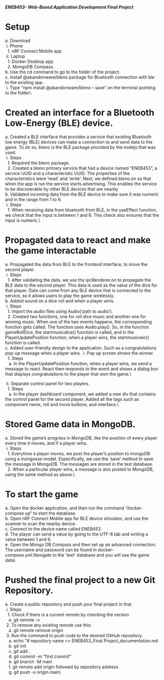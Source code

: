 ***ENEB453- Web-Based Application Development Final Project***

# Setup

a. Download\
   &nbsp;i. Phone\
      &nbsp;&nbsp;1. nRF Connect Mobile app\
   &nbsp;ii. Laptop\
      &nbsp;&nbsp;1. Docker Desktop app.\
      &nbsp;&nbsp;2. MongoDB Compass.\
b. Use the cd command to go to the folder of the project.\
c. Install @abandonware/bleno package for Bluetooth connection with ble to the existing app.\
   &nbsp;i. Type “npm install @abandonware/bleno – save” on the terminal pointing to the folder\

# Created an interface for a Bluetooth Low-Energy (BLE) device.

a. Created a BLE interface that provides a service that existing Bluetooth low energy (BLE) devices can make a connection to and send data to the game. To do so, bleno is the BLE package provided by the nodejs that was used.\
   &nbsp;i. Steps\
      &nbsp;&nbsp;1. Required the bleno package.\
      &nbsp;&nbsp;2. Created a bleno primary service that had a device named “ENEB453”, a service UUID and a characteristic UUID. The properties of the characteristics were ‘read’ and ‘write’. Next, we defined bleno.on so that when the app is run the service starts advertising. This enables the service to be discoverable by other BLE devices that are nearby\
b. Validated incoming data from the BLE device to make sure it was numeric and in the range from 1 to 6.\
   &nbsp;i. Steps\
      &nbsp;&nbsp;1. When receiving data from bluetooth from BLE, in the useEffect function, we check that the input is between 1 and 6. This check also ensures that the input is numeric.\

# Propagated data to react and make the game interactable

a. Propagated the data from BLE to the frontend interface, to move the second player.\
   &nbsp;i. Steps\
      &nbsp;&nbsp;1. After validating the data, we use the ipcRenderer.on to propagate the BLE data to the second player. This data is used as the value of the dice for that player. Data can come from any BLE device that is connected to the service, so it allows users to play the game wirelessly.\
b. Added sound on a dice roll and when a player wins.\
   &nbsp;i. Steps\
      &nbsp;&nbsp;1. Import the audio files using Audio(‘path to audio’).\
      &nbsp;&nbsp;2. Created two functions, one for roll dice music and another one for winning music. When one of the two events happens, the corresponding function gets called. The function uses Audio.play(). So, in the function gameRollDice, the startmusicdice() function is called, and in the PlayerUpdatePosition function, when a player wins, the startmusicwin() function is called.\
c. Added user-friendly design to the application. Such as a congratulations pop-up message when a player wins.
   &nbsp;i. Pop up screen shows the winner.\
      &nbsp;&nbsp;1. Steps\
         &nbsp;&nbsp;&nbsp;a. In the PlayerUpdatePosition function, when a player wins, we send a message to react. React then responds to the event and shows a dialog box that displays congratulations to the player that won the game.\

   &nbsp;ii. Separate control panel for two players.\
      &nbsp;&nbsp;1. Steps\
         &nbsp;&nbsp;&nbsp;a. In the player dashboard component, we added a new div that contains the control panel for the second player. Added all the tags such as component name, roll and move buttons, and interface.\

# Stored Game data in MongoDB.

a. Stored the game’s progress in MongoDB, like the position of every player every time it moves, and if a player wins.\
   &nbsp;i. Steps\
      &nbsp;&nbsp;1. Everytime a player moves, we post the player’s position to mongoDB using a mongoose model. Especifically, we use the ‘save’ method to save the message in MongoDB. The messages are stored in the test database.\
      &nbsp;&nbsp;2. When a particular player wins, a message is also posted to MongoDB, using the same method as above.\

# To start the game
a. Open the docker application, and then run the command “docker-compose up” to start the database.\
b. Open nRF Connect Mobile app for BLE device simulator, and use the scanner to scan the nearby device.\
c. Connect to the device name called ENEB453.\
d. The player can send a value by going to the UTF-8 tab and writing a value between 1 and 6.\
e. Open the Mongo DB Compass and then set up an advanced connection. The username and password can be found in docker-compose.yml.Navigate to the 'test' database and you will see the game data\

# Pushed the final project to a new Git Repository.
a. Create a public repository and push your final project in that.\
   &nbsp;i. Steps\
      &nbsp;&nbsp;1. Check if there is a current remote by checking the version\
         &nbsp;&nbsp;&nbsp;a. git remote -v\
      &nbsp;2. To remove any existing remote use this:\
         &nbsp;&nbsp;&nbsp;a. git remote remove origin\
      &nbsp;3. Run the command to push code to the desired GitHub repository.\
         &nbsp;&nbsp;&nbsp;a. echo "# repository name >> ENEB453_Final Project_documentation.md\
         &nbsp;&nbsp;&nbsp;b. git init\
         &nbsp;&nbsp;&nbsp;c. git add .\
         &nbsp;&nbsp;&nbsp;d. git commit -m "first commit"\
         &nbsp;&nbsp;&nbsp;e. git branch -M main\
         &nbsp;&nbsp;&nbsp;f. git remote add origin followed by repository address\
         &nbsp;&nbsp;&nbsp;g. git push -u origin main\
